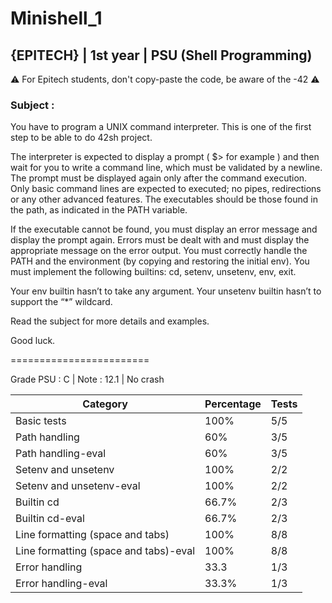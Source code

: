 # Minishell_1
## {EPITECH} | 1st year | PSU (Shell Programming)

⚠️ For Epitech students, don't copy-paste the code, be aware of the -42 ⚠️

### Subject : &nbsp;

You have to program a UNIX command interpreter.
This is one of the first step to be able to do 42sh project.

The interpreter is expected to display a prompt ( $> for example ) and then wait for you to write a command
line, which must be validated by a newline.
The prompt must be displayed again only after the command execution.
Only basic command lines are expected to executed; no pipes, redirections or any other advanced features.
The executables should be those found in the path, as indicated in the PATH variable.

If the executable cannot be found, you must display an error message and display the prompt again.
Errors must be dealt with and must display the appropriate message on the error output.
You must correctly handle the PATH and the environment (by copying and restoring the initial env).
You must implement the following builtins: cd, setenv, unsetenv, env, exit.

Your env builtin hasn’t to take any argument. Your unsetenv builtin hasn’t to support the “*” wildcard.

Read the subject for more details and examples.

Good luck.

========================

Grade PSU : C | Note : 12.1 | No crash

| Category                              | Percentage | Tests     |
|---------------------------------------|------------|-----------|
| Basic tests                           | 100%       | 5/5       |
| Path handling                         | 60%        | 3/5       |
| Path handling-eval                    | 60%        | 3/5       |
| Setenv and unsetenv                   | 100%       | 2/2       |
| Setenv and unsetenv-eval              | 100%       | 2/2       |
| Builtin cd                            | 66.7%      | 2/3       |
| Builtin cd-eval                       | 66.7%      | 2/3       |
| Line formatting (space and tabs)      | 100%       | 8/8       |
| Line formatting (space and tabs)-eval | 100%       | 8/8       |
| Error handling                        | 33.3       | 1/3       |
| Error handling-eval                   | 33.3%      | 1/3       |


<!--
| **End scores**                        | **21.6%**  | **11/51** | **Yes (7)** |
-->
